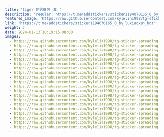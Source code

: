 ```yaml
---
title: "tiger 的贴纸包（0）"
description: "regular: https://t.me/addstickers/sticker1194070165_0_by_luxiaoxun_bot"
featured_image: "https://raw.githubusercontent.com/kylelin1998/tg-sticker-spreading-worldwide-images/main/img/24b57da4-f410-4ff9-bf68-cec0f48b7958.jpg"
link: "https://t.me/addstickers/sticker1194070165_0_by_luxiaoxun_bot"
weight: 3
date: 2024-01-13T10:19:15+08:00
images:
  - https://raw.githubusercontent.com/kylelin1998/tg-sticker-spreading-worldwide-images/main/img/24b57da4-f410-4ff9-bf68-cec0f48b7958.jpg
  - https://raw.githubusercontent.com/kylelin1998/tg-sticker-spreading-worldwide-images/main/img/28cd9dfd-eadf-4c4c-b9ad-845a63b7609c.jpg
  - https://raw.githubusercontent.com/kylelin1998/tg-sticker-spreading-worldwide-images/main/img/376c03c9-daf7-4863-9e29-13fc0631e225.jpg
  - https://raw.githubusercontent.com/kylelin1998/tg-sticker-spreading-worldwide-images/main/img/27d61153-acd1-42f9-b765-d8a76ea81876.jpg
  - https://raw.githubusercontent.com/kylelin1998/tg-sticker-spreading-worldwide-images/main/img/c43c502e-7618-4690-b72f-14aa0577ebe0.jpg
  - https://raw.githubusercontent.com/kylelin1998/tg-sticker-spreading-worldwide-images/main/img/b7a40ac4-6683-41a6-82d8-dd497e824846.jpg
  - https://raw.githubusercontent.com/kylelin1998/tg-sticker-spreading-worldwide-images/main/img/f8ddf5e8-bd64-4001-9542-f47da0ce577c.jpg
  - https://raw.githubusercontent.com/kylelin1998/tg-sticker-spreading-worldwide-images/main/img/983ea8ae-d6b1-4aae-ad0f-8049286fd08d.jpg
  - https://raw.githubusercontent.com/kylelin1998/tg-sticker-spreading-worldwide-images/main/img/df6ef0e4-7fc7-4112-967d-7bb807848ece.jpg
  - https://raw.githubusercontent.com/kylelin1998/tg-sticker-spreading-worldwide-images/main/img/985bc266-8dcc-4cc9-8344-b3ff8ec241c1.jpg
  - https://raw.githubusercontent.com/kylelin1998/tg-sticker-spreading-worldwide-images/main/img/a5ee2bcc-32bd-4770-adab-e98d9034b587.jpg
  - https://raw.githubusercontent.com/kylelin1998/tg-sticker-spreading-worldwide-images/main/img/9aaf8cc0-ad65-442f-92d8-e28cb47b906f.jpg
  - https://raw.githubusercontent.com/kylelin1998/tg-sticker-spreading-worldwide-images/main/img/13ed70aa-9b25-4da4-a8ec-287170c14457.jpg
  - https://raw.githubusercontent.com/kylelin1998/tg-sticker-spreading-worldwide-images/main/img/74ed06ff-1ed4-43e7-be71-463095ed4f52.jpg
  - https://raw.githubusercontent.com/kylelin1998/tg-sticker-spreading-worldwide-images/main/img/9f1439a2-c74d-4a47-9351-fbfb179a8194.jpg
  - https://raw.githubusercontent.com/kylelin1998/tg-sticker-spreading-worldwide-images/main/img/da4f409d-8dc6-4c55-be67-57f77740ae61.jpg
  - https://raw.githubusercontent.com/kylelin1998/tg-sticker-spreading-worldwide-images/main/img/32e86346-d5ed-4971-8076-4742d2dee1d6.jpg
  - https://raw.githubusercontent.com/kylelin1998/tg-sticker-spreading-worldwide-images/main/img/769b7cdb-ffc2-4472-bf37-f1abb7fb2c5c.jpg
  - https://raw.githubusercontent.com/kylelin1998/tg-sticker-spreading-worldwide-images/main/img/31f782bf-e251-4706-9e3e-4d3a9c365490.jpg
  - https://raw.githubusercontent.com/kylelin1998/tg-sticker-spreading-worldwide-images/main/img/ff132f43-18ea-4826-b185-08ed4ecc9861.jpg
---
```

